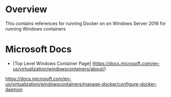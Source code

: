# Overview

This contains references for running Docker on on Windows Server 2016 for running Windows containers

# Microsoft Docs

- [Top Level Windows Container Page] (https://docs.microsoft.com/en-us/virtualization/windowscontainers/about/)

https://docs.microsoft.com/en-us/virtualization/windowscontainers/manage-docker/configure-docker-daemon
